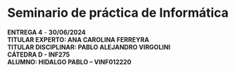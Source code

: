 # Seminario de práctica de Informática

**ENTREGA 4** - **30/06/2024**  
**TITULAR EXPERTO: ANA CAROLINA FERREYRA**  
**TITULAR DISCIPLINAR: PABLO ALEJANDRO VIRGOLINI**  
**CÁTEDRA D - INF275**  
**ALUMNO: HIDALGO PABLO – VINF012220**
